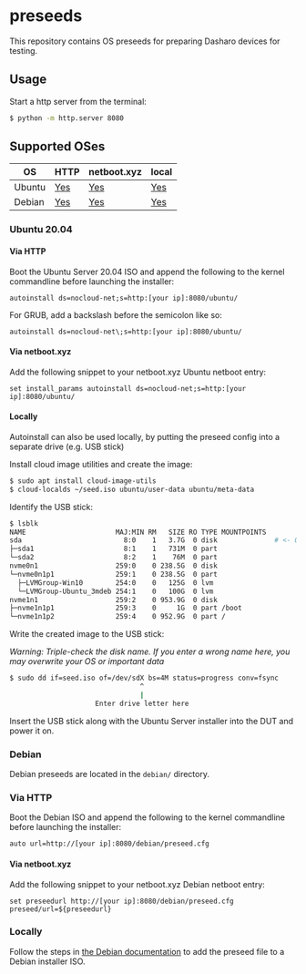 # preseeds

This repository contains OS preseeds for preparing Dasharo devices for testing.

## Usage

Start a http server from the terminal:

```bash
$ python -m http.server 8080
```

## Supported OSes

| OS | HTTP | netboot.xyz | local |
| --- | --- | --- | --- |
| Ubuntu | [Yes](#via-http)   | [Yes](#via-netbootxyz)   | [Yes](#locally)   |
| Debian | [Yes](#via-http-1) | [Yes](#via-netbootxyz-1) | [Yes](#locally-1) |

### Ubuntu 20.04

#### Via HTTP

Boot the Ubuntu Server 20.04 ISO and append the following to the kernel
commandline before launching the installer:

```
autoinstall ds=nocloud-net;s=http:[your ip]:8080/ubuntu/
```

For GRUB, add a backslash before the semicolon like so:

```
autoinstall ds=nocloud-net\;s=http:[your ip]:8080/ubuntu/
```

#### Via netboot.xyz

Add the following snippet to your netboot.xyz Ubuntu netboot entry:

```
set install_params autoinstall ds=nocloud-net;s=http:[your ip]:8080/ubuntu/
```

#### Locally

Autoinstall can also be used locally, by putting the preseed config into a
separate drive (e.g. USB stick)

Install cloud image utilities and create the image:

```bash
$ sudo apt install cloud-image-utils
$ cloud-localds ~/seed.iso ubuntu/user-data ubuntu/meta-data
```

Identify the USB stick:

```bash
$ lsblk
NAME                      MAJ:MIN RM   SIZE RO TYPE MOUNTPOINTS
sda                         8:0    1   3.7G  0 disk              # <- Our USB stick
├─sda1                      8:1    1   731M  0 part
└─sda2                      8:2    1    76M  0 part
nvme0n1                   259:0    0 238.5G  0 disk
└─nvme0n1p1               259:1    0 238.5G  0 part
  ├─LVMGroup-Win10        254:0    0   125G  0 lvm
  └─LVMGroup-Ubuntu_3mdeb 254:1    0   100G  0 lvm
nvme1n1                   259:2    0 953.9G  0 disk
├─nvme1n1p1               259:3    0     1G  0 part /boot
└─nvme1n1p2               259:4    0 952.9G  0 part /
```

Write the created image to the USB stick:

*Warning: Triple-check the disk name. If you enter a wrong name here, you
may overwrite your OS or important data*

```bash
$ sudo dd if=seed.iso of=/dev/sdX bs=4M status=progress conv=fsync
                                ^
                                |
                     Enter drive letter here
```

Insert the USB stick along with the Ubuntu Server installer into the DUT and
power it on.

### Debian

Debian preseeds are located in the `debian/` directory.

### Via HTTP

Boot the Debian ISO and append the following to the kernel commandline before
launching the installer:

```
auto url=http://[your ip]:8080/debian/preseed.cfg
```

#### Via netboot.xyz

Add the following snippet to your netboot.xyz Debian netboot entry:

```
set preseedurl http://[your ip]:8080/debian/preseed.cfg
preseed/url=${preseedurl}
```

### Locally

Follow the steps in [the Debian documentation](https://wiki.debian.org/DebianInstaller/Preseed/EditIso)
to add the preseed file to a Debian installer ISO.
